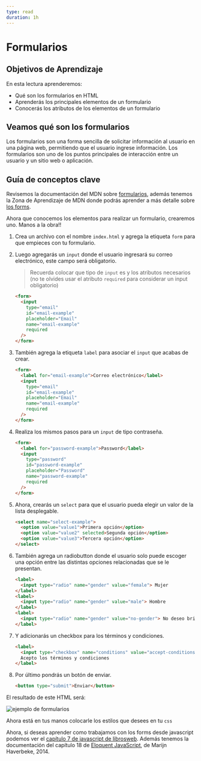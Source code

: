 ```yaml
---
type: read
duration: 1h
---
```


# Formularios

## Objetivos de Aprendizaje

En esta lectura aprenderemos:

- Qué son los formularios en HTML
- Aprenderás los principales elementos de un formulario
- Conocerás los atributos de los elementos de un formulario

## Veamos qué son los formularios

Los formularios son una forma sencilla de solicitar información al usuario en
una página web, permitiendo que el usuario ingrese información. Los formularios
son uno de los puntos principales de interacción entre un usuario y un sitio web
o aplicación.

## Guía de conceptos clave

Revisemos la documentación del MDN sobre
[formularios](https://developer.mozilla.org/es/docs/Web/HTML/Elemento/form),
además tenemos la Zona de Aprendizaje de MDN donde podrás aprender a más
detalle sobre [los forms](https://developer.mozilla.org/es/docs/Learn/Forms).

Ahora que conocemos los elementos para realizar un formulario, crearemos uno.
Manos a la obra!!

1. Crea un archivo con el nombre `index.html` y agrega la etiqueta `form` para
   que empieces con tu formulario.

2. Luego agregarás un `input` donde el usuario ingresará su correo electrónico,
   este campo será obligatorio.
   > Recuerda colocar que tipo de `input` es y los atributos necesarios (no te
   > olvides usar el atributo `required` para considerar un input obligatorio)

   ```html
   <form>
     <input
       type="email"
       id="email-example"
       placeholder="Email"
       name="email-example"
       required
     />
   </form>
   ```

3. También agrega la etiqueta `label` para asociar el `input` que acabas de
   crear.

   ```html
   <form>
     <label for="email-example">Correo electrónico</label>
     <input
       type="email"
       id="email-example"
       placeholder="Email"
       name="email-example"
       required
     />
   </form>
   ```

4. Realiza los mismos pasos para un `input` de tipo contraseña.

   ```html
   <form>
     <label for="password-example">Password</label>
     <input
       type="password"
       id="password-example"
       placeholder="Password"
       name="password-example"
       required
     />
   </form>
   ```

5. Ahora, crearás un `select` para que el usuario pueda elegir un valor de la
   lista desplegable.

   ```html
   <select name="select-example">
     <option value="value1">Primera opción</option>
     <option value="value2" selected>Segunda opción</option>
     <option value="value3">Tercera opción</option>
   </select>
   ```

6. También agrega un radiobutton donde el usuario solo puede escoger una
   opción entre las distintas opciones relacionadas que se le presentan.

   ```html
   <label>
     <input type="radio" name="gender" value="female"> Mujer
   </label>
   <label>
     <input type="radio" name="gender" value="male"> Hombre
   </label>
   <label>
     <input type="radio" name="gender" value="no-gender"> No deseo brindar información
   </label>
   ```

7. Y adicionarás un checkbox para los términos y condiciones.

   ```html
   <label>
     <input type="checkbox" name="conditions" value="accept-conditions" checked />
     Acepto los términos y condiciones
   </label>
   ```

8. Por último pondrás un botón de enviar.

   ```html
   <button type="submit">Enviar</button>
   ```

El resultado de este HTML será:

![ejemplo de formularios](https://user-images.githubusercontent.com/25906896/39826718-2daeff3e-537b-11e8-8d60-bba02479bf16.png)

Ahora está en tus manos colocarle los estilos que desees en tu `css`

Ahora, si deseas aprender como trabajamos con los forms desde javascript podemos
ver el [capítulo 7 de javascript de librosweb](http://librosweb.es/libro/javascript/capitulo_7.html).
Además tenemos la documentación del capítulo 18 de [Eloquent JavaScript](https://eloquentjavascript.net/18_http.html),
de Marijn Haverbeke, 2014.
